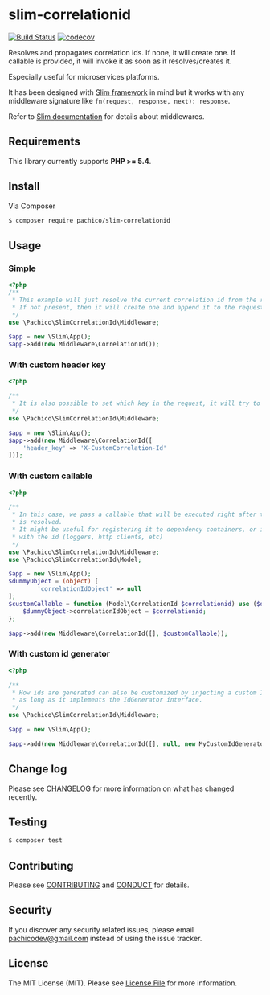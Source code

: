 # slim-correlationid

[![Build Status](https://travis-ci.org/pachico/slim-correlationid.svg?branch=master)](https://travis-ci.org/pachico/slim-correlationid) [![codecov](https://codecov.io/gh/pachico/slim-correlationid/branch/master/graph/badge.svg)](https://codecov.io/gh/pachico/slim-correlationid)


Resolves and propagates correlation ids. If none, it will create one. If callable is provided, it will invoke it as soon as it resolves/creates it.

Especially useful for microservices platforms.

It has been designed with [Slim framework](https://www.slimframework.com/) in mind but it works with any middleware signature like `fn(request, response, next): response`.

Refer to [Slim documentation](https://www.slimframework.com/docs/concepts/middleware.html) for details about middlewares.

## Requirements
This library currently supports **PHP >= 5.4**.

## Install

Via Composer

```bash
$ composer require pachico/slim-correlationid
```

## Usage

### Simple

```php
<?php
/**
 * This example will just resolve the current correlation id from the request header.
 * If not present, then it will create one and append it to the request and the response.
 */
use \Pachico\SlimCorrelationId\Middleware;

$app = new \Slim\App();
$app->add(new Middleware\CorrelationId());

```

### With custom header key
```php
<?php

/**
 * It is also possible to set which key in the request, it will try to resolve it from
 */
use \Pachico\SlimCorrelationId\Middleware;

$app = new \Slim\App();
$app->add(new Middleware\CorrelationId([
    'header_key' => 'X-CustomCorrelation-Id'
]));

```

### With custom callable
```php
<?php

/**
 * In this case, we pass a callable that will be executed right after the correlation id
 * is resolved.
 * It might be useful for registering it to dependency containers, or instantiate objects
 * with the id (loggers, http clients, etc)
 */
use \Pachico\SlimCorrelationId\Middleware;
use \Pachico\SlimCorrelationId\Model;

$app = new \Slim\App();
$dummyObject = (object) [
        'correlationIdObject' => null
];
$customCallable = function (Model\CorrelationId $correlationid) use ($dummyObject) {
    $dummyObject->correlationIdObject = $correlationid;
};

$app->add(new Middleware\CorrelationId([], $customCallable));

```

### With custom id generator
```php
<?php

/**
 * How ids are generated can also be customized by injecting a custom Id generator, 
 * as long as it implements the IdGenerator interface.
 */
use \Pachico\SlimCorrelationId\Middleware;

$app = new \Slim\App();

$app->add(new Middleware\CorrelationId([], null, new MyCustomIdGenerator()));
```

## Change log

Please see [CHANGELOG](CHANGELOG.md) for more information on what has changed recently.

## Testing

``` bash
$ composer test
```

## Contributing

Please see [CONTRIBUTING](CONTRIBUTING.md) and [CONDUCT](CONDUCT.md) for details.

## Security

If you discover any security related issues, please email pachicodev@gmail.com instead of using the issue tracker.

## License

The MIT License (MIT). Please see [License File](LICENSE.md) for more information.